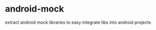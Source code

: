 android-mock
============

extract android mock libraries to easy integrate libs into android projects
